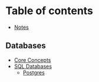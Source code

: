 # Table of contents

* [Notes](README.md)

## Databases

* [Core Concepts](databases/core-concepts.md)
* [SQL Databases](databases/sql-databases/README.md)
  * [Postgres](databases/sql-databases/postgres.md)

